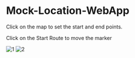 
# Mock-Location-WebApp
Click on the map to set the start and end points.

Click on the Start Route to move the marker

![1](https://user-images.githubusercontent.com/47393893/115999708-69cf2900-a60a-11eb-87c4-5d6a0cb1436a.png)
![2](https://user-images.githubusercontent.com/47393893/115999712-6b98ec80-a60a-11eb-956a-3419036911d7.png)

